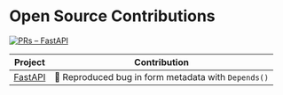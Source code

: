 # Open Source Contributions

[![PRs – FastAPI](https://img.shields.io/badge/PRs-FastAPI-green)](https://github.com/tiangolo/fastapi/pull/13898)

| Project | Contribution |
|---------|--------------|
| [FastAPI](https://github.com/tiangolo/fastapi) | 🐛 Reproduced bug in form metadata with `Depends()` |

